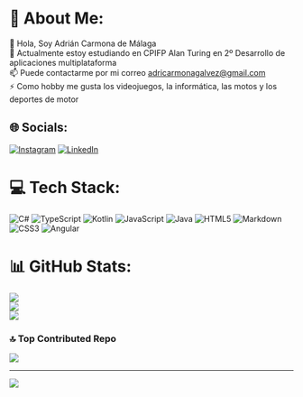# 💫 About Me:
👋 Hola, Soy Adrián Carmona de Málaga<br>🌱 Actualmente estoy estudiando en CPIFP Alan Turing en 2º Desarrollo de aplicaciones multiplataforma<br>📫 Puede contactarme por mi correo adricarmonagalvez@gmail.com<br>⚡ Como hobby me gusta los videojuegos, la informática, las motos y los deportes de motor


## 🌐 Socials:
[![Instagram](https://img.shields.io/badge/Instagram-%23E4405F.svg?logo=Instagram&logoColor=white)](https://instagram.com/https://www.instagram.com/gla2_s/) [![LinkedIn](https://img.shields.io/badge/LinkedIn-%230077B5.svg?logo=linkedin&logoColor=white)](https://linkedin.com/in/https://www.linkedin.com/in/adriancarmonagalvez/) 

# 💻 Tech Stack:
![C#](https://img.shields.io/badge/c%23-%23239120.svg?style=for-the-badge&logo=csharp&logoColor=white) ![TypeScript](https://img.shields.io/badge/typescript-%23007ACC.svg?style=for-the-badge&logo=typescript&logoColor=white) ![Kotlin](https://img.shields.io/badge/kotlin-%237F52FF.svg?style=for-the-badge&logo=kotlin&logoColor=white) ![JavaScript](https://img.shields.io/badge/javascript-%23323330.svg?style=for-the-badge&logo=javascript&logoColor=%23F7DF1E) ![Java](https://img.shields.io/badge/java-%23ED8B00.svg?style=for-the-badge&logo=openjdk&logoColor=white) ![HTML5](https://img.shields.io/badge/html5-%23E34F26.svg?style=for-the-badge&logo=html5&logoColor=white) ![Markdown](https://img.shields.io/badge/markdown-%23000000.svg?style=for-the-badge&logo=markdown&logoColor=white) ![CSS3](https://img.shields.io/badge/css3-%231572B6.svg?style=for-the-badge&logo=css3&logoColor=white) ![Angular](https://img.shields.io/badge/angular-%23DD0031.svg?style=for-the-badge&logo=angular&logoColor=white)
# 📊 GitHub Stats:
![](https://github-readme-stats.vercel.app/api?username=GLa2s&theme=highcontrast&hide_border=false&include_all_commits=true&count_private=true)<br/>
![](https://github-readme-streak-stats.herokuapp.com/?user=GLa2s&theme=highcontrast&hide_border=false)<br/>
![](https://github-readme-stats.vercel.app/api/top-langs/?username=GLa2s&theme=highcontrast&hide_border=false&include_all_commits=true&count_private=true&layout=compact)

### 🔝 Top Contributed Repo
![](https://github-contributor-stats.vercel.app/api?username=GLa2s&limit=5&theme=highcontrast&combine_all_yearly_contributions=true)

---
[![](https://visitcount.itsvg.in/api?id=GLa2s&icon=0&color=12)](https://visitcount.itsvg.in)

<!-- Proudly created with GPRM ( https://gprm.itsvg.in ) -->
